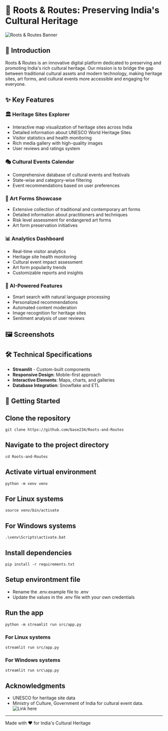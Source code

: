 # 🌟 Roots & Routes: Preserving India's Cultural Heritage

![Roots & Routes Banner](assets/banner.png)

## 📖 Introduction

Roots & Routes is an innovative digital platform dedicated to preserving and promoting India's rich cultural heritage. Our mission is to bridge the gap between traditional cultural assets and modern technology, making heritage sites, art forms, and cultural events more accessible and engaging for everyone.

## ✨ Key Features

### 🏛️ Heritage Sites Explorer
- Interactive map visualization of heritage sites across India
- Detailed information about UNESCO World Heritage Sites
- Visitor statistics and health monitoring
- Rich media gallery with high-quality images
- User reviews and ratings system

### 🎭 Cultural Events Calendar
- Comprehensive database of cultural events and festivals
- State-wise and category-wise filtering
- Event recommendations based on user preferences

### 🎨 Art Forms Showcase
- Extensive collection of traditional and contemporary art forms
- Detailed information about practitioners and techniques
- Risk level assessment for endangered art forms
- Art form preservation initiatives

### 📊 Analytics Dashboard
- Real-time visitor analytics
- Heritage site health monitoring
- Cultural event impact assessment
- Art form popularity trends
- Customizable reports and insights

### 🤖 AI-Powered Features
- Smart search with natural language processing
- Personalized recommendations
- Automated content moderation
- Image recognition for heritage sites
- Sentiment analysis of user reviews

## 🖼️ Screenshots


## 🛠️ Technical Specifications
- **Streamlit** - Custom-built components
- **Responsive Design**: Mobile-first approach
- **Interactive Elements**: Maps, charts, and galleries
- **Database Integration**: Snowflake and ETL

## 🚀 Getting Started

## Clone the repository
```
git clone https://github.com/base234/Roots-and-Routes
```

## Navigate to the project directory
```
cd Roots-and-Routes
```

## Activate virtual environment
```
python -m venv venv
```

## For Linux systems
```
source venv/bin/activate
```

## For Windows systems
```
.\venv\Scripts\activate.bat
```

## Install dependencies
```
pip install -r requirements.txt
```

## Setup environtment file
- Rename the .env.example file to .env
- Update the values in the .env file with your own credentials

## Run the app
```
python -m streamlit run src/app.py
```

### For Linux systems
```
streamlit run src/app.py
```

### For Windows systems
```
streamlit run src\app.py
```

## Acknowledgments
- UNESCO for heritage site data
- Ministry of Culture, Government of India for cultural event data. ![Link here](https://www.data.gov.in)

---

Made with ❤️ for India's Cultural Heritage
